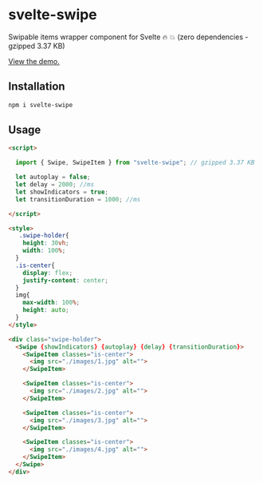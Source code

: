 # svelte-swipe
Swipable items wrapper component for Svelte :fire: :boom: (zero dependencies - gzipped 3.37 KB)

[View the demo.](https://sharifclick.github.io/svelte-swipe/)

## Installation

```bash
npm i svelte-swipe
```

## Usage

```html
<script>

  import { Swipe, SwipeItem } from "svelte-swipe"; // gzipped 3.37 KB

  let autoplay = false;
  let delay = 2000; //ms
  let showIndicators = true;
  let transitionDuration = 1000; //ms

</script>

<style>
   .swipe-holder{
    height: 30vh;
    width: 100%;
  }
  .is-center{
    display: flex;
    justify-content: center;
  }
  img{
    max-width: 100%;
    height: auto;
  }
</style>

<div class="swipe-holder">
  <Swipe {showIndicators} {autoplay} {delay} {transitionDuration}>
    <SwipeItem classes="is-center">
      <img src="./images/1.jpg" alt="">
    </SwipeItem>

    <SwipeItem classes="is-center">
      <img src="./images/2.jpg" alt="">
    </SwipeItem>

    <SwipeItem classes="is-center">
      <img src="./images/3.jpg" alt="">
    </SwipeItem>

    <SwipeItem classes="is-center">
      <img src="./images/4.jpg" alt="">
    </SwipeItem>
  </Swipe>
</div>

```
